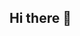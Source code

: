 ## Hi there 👋

<!--
**agiani99/agiani99** is a ✨ _special_ ✨ repository because its `README.md` (this file) appears on your GitHub profile.

Here are some ideas to get you started:

- 🔭 I’m currently working on how to fruitful spend time with others or give them my time
- 🌱 I’m currently learning several things: piano playing, South American dance, writing blogs.
- 👯 I’m looking to collaborate on chemoinformatic projects
- 🤔 I’m looking for help with my 40+ years medchem expertise 
- 💬 Ask me about Italian food and football
- 📫 How to reach me: on X @agiani99
- 😄 Pronouns: he/him
- ⚡ Fun fact: opla' retired
-->

